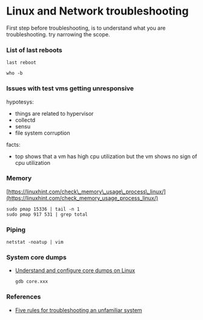 # Linux and Network troubleshooting

First step before troubleshooting, is to understand what you are troubleshooting. try narrowing the scope.

### List of last reboots

```text
last reboot

who -b
```

### Issues with test vms getting unresponsive

hypotesys:

* things are related to hypervisor
* collectd
* sensu
* file system corruption

facts:

* top shows that a vm has high cpu utilization but the vm shows no sign of cpu utilization

### Memory

[https://linuxhint.com/check\_memory\_usage\_process\_linux/](https://linuxhint.com/check_memory_usage_process_linux/)

```text
sudo pmap 15336 | tail -n 1
sudo pmap 917 531 | grep total
```

### Piping

```text
netstat -noatup | vim
```

### System core dumps

* [Understand and configure core dumps on Linux](https://linux-audit.com/understand-and-configure-core-dumps-work-on-linux/)

  ```text
  gdb core.xxx
  ```

### References

* [Five rules for troubleshooting an unfamiliar system](http://www.mooreds.com/wordpress/archives/2043)

